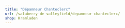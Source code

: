 ```yaml
---
title: "Dépanneur Chanteclerc"
url: /salaberry-de-valleyfield/depanneur-chanteclerc/
shop: Kramladen
---
```


